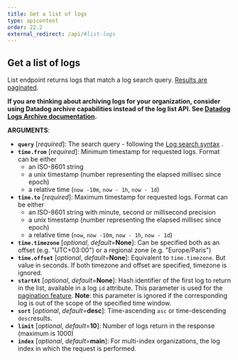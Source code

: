 ```yaml
---
title: Get a list of logs
type: apicontent
order: 22.2
external_redirect: /api/#list-logs
---
```


## Get a list of logs

List endpoint returns logs that match a log search query. [Results are paginated][1].

**If you are thinking about archiving logs for your organization, consider using Datadog archive capabilities instead of the log list API. See [Datadog Logs Archive documentation][2].**

**ARGUMENTS**:

* **`query`** [*required*]:
    The search query - following the [Log search syntax][3] .
* **`time.from`** [*required*]:
    Minimum timestamp for requested logs. Format can be either
    - an ISO-8601 string
    - a unix timestamp (number representing the elapsed millisec since epoch)
    - a relative time (`now -10m`, `now - 1h`, `now - 1d`)
* **`time.to`** [*required*]:
    Maximum timestamp for requested logs. Format can be either
    - an ISO-8601 string with minute, second or millisecond precision
    - a unix timestamp (number representing the elapsed millisec since epoch)
    - a relative time (`now`, `now -10m`, `now - 1h`, `now - 1d`)
* **`time.timezone`** [*optional*, *default*=**None**]:
   Can be specified both as an offset (e.g. "UTC+03:00") or a regional zone (e.g. "Europe/Paris")
* **`time.offset`** [*optional*, *default*=**None**]:
   Equivalent to `time.timezone`. But value in seconds.
   If both timezone and offset are specified, timezone is ignored.
* **`startAt`** [*optional*, *default*=**None**]:
   Hash identifier of the first log to return in the list, available in a log `id` attribute. This parameter is used for the [pagination feature][1].
   **Note**: this parameter is ignored if the corresponding log is out of the scope of the specified time window.
* **`sort`** [*optional*, *default*=**desc**]:
    Time-ascending `asc` or time-descending `desc`results.
* **`limit`** [*optional*, *default*=**10**]:
    Number of logs return in the response (maximum is 1000)
* **`index`** [*optional*, *default*=**main**]:
    For multi-index organizations, the log index in which the request is performed.

[1]: /logs/guide/collect-multiple-logs-with-pagination
[2]: https://docs.datadoghq.com/logs/archives
[3]: https://docs.datadoghq.com/logs/explorer/search/#search-syntax
